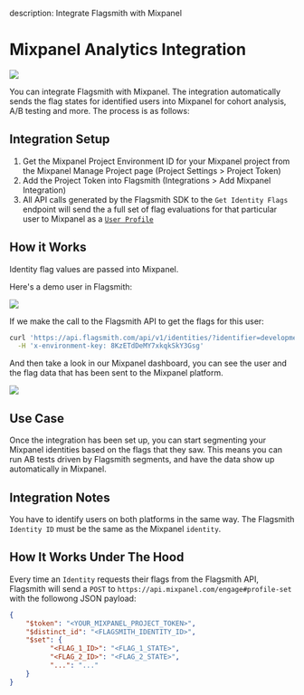 description: Integrate Flagsmith with Mixpanel

# Mixpanel Analytics Integration

<img src="/images/integrations/mixpanel/mixpanel-logo.svg"/>

You can integrate Flagsmith with Mixpanel. The integration automatically sends the flag states for identified users into Mixpanel for cohort analysis, A/B testing and more. The process is as follows:

## Integration Setup

1. Get the Mixpanel Project Environment ID for your Mixpanel project from the Mixpanel Manage Project page (Project Settings > Project Token)
2. Add the Project Token into Flagsmith (Integrations > Add Mixpanel Integration)
3. All API calls generated by the Flagsmith SDK to the `Get Identity Flags` endpoint will send the a full set of flag evaluations for that particular user to Mixpanel as a [`User Profile`](https://developer.mixpanel.com/reference/user-profiles)

## How it Works

Identity flag values are passed into Mixpanel.

Here's a demo user in Flagsmith:

<img src="/images/integrations/mixpanel/mixpanel-integration-2.png"/>

If we make the call to the Flagsmith API to get the flags for this user:

```bash
curl 'https://api.flagsmith.com/api/v1/identities/?identifier=development_user_123456' \
  -H 'x-environment-key: 8KzETdDeMY7xkqkSkY3Gsg'
```

And then take a look in our Mixpanel dashboard, you can see the user and the flag data that has been sent to the Mixpanel platform.

<img src="/images/integrations/mixpanel/mixpanel-integration-1.png"/>

## Use Case

Once the integration has been set up, you can start segmenting your Mixpanel identities based on the flags that they saw. This means you can run AB tests driven by Flagsmith segments, and have the data show up automatically in Mixpanel.

## Integration Notes

You have to identify users on both platforms in the same way. The Flagsmith `Identity ID` must be the same as the Mixpanel `identity`.

## How It Works Under The Hood

Every time an `Identity` requests their flags from the Flagsmith API, Flagsmith will send a `POST` to `https://api.mixpanel.com/engage#profile-set` with the followong JSON payload:

```json
{
    "$token": "<YOUR_MIXPANEL_PROJECT_TOKEN>",
    "$distinct_id": "<FLAGSMITH_IDENTITY_ID>",
    "$set": {
          "<FLAG_1_ID>": "<FLAG_1_STATE>",
          "<FLAG_2_ID>": "<FLAG_2_STATE>",
          "...": "..."
    }
}
```
